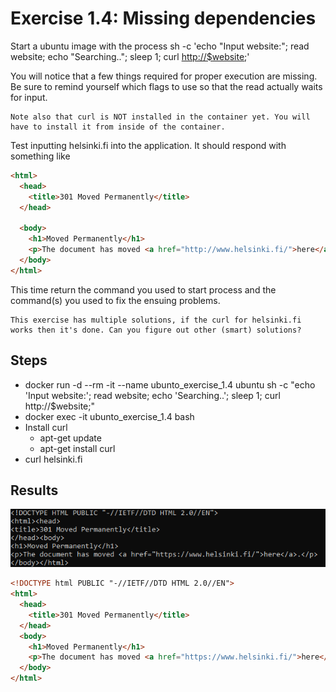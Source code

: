 # Exercise 1.4: Missing dependencies

Start a ubuntu image with the process sh -c 'echo "Input website:"; read website; echo "Searching.."; sleep 1; curl <http://$website>;'

You will notice that a few things required for proper execution are missing. Be sure to remind yourself which flags to use so that the read actually waits for input.

    Note also that curl is NOT installed in the container yet. You will have to install it from inside of the container.

Test inputting helsinki.fi into the application. It should respond with something like

```html
<html>
  <head>
    <title>301 Moved Permanently</title>
  </head>

  <body>
    <h1>Moved Permanently</h1>
    <p>The document has moved <a href="http://www.helsinki.fi/">here</a>.</p>
  </body>
</html>
```

This time return the command you used to start process and the command(s) you used to fix the ensuing problems.

    This exercise has multiple solutions, if the curl for helsinki.fi works then it's done. Can you figure out other (smart) solutions?

## Steps

- docker run -d --rm -it --name ubunto_exercise_1.4 ubuntu sh -c "echo 'Input website:'; read website; echo 'Searching..'; sleep 1; curl http://$website;"
- docker exec -it ubunto_exercise_1.4 bash
- Install curl
  - apt-get update
  - apt-get install curl
- curl helsinki.fi

## Results

![Exercise 1.4](Exercise_1.4.png)

```html
<!DOCTYPE html PUBLIC "-//IETF//DTD HTML 2.0//EN">
<html>
  <head>
    <title>301 Moved Permanently</title>
  </head>
  <body>
    <h1>Moved Permanently</h1>
    <p>The document has moved <a href="https://www.helsinki.fi/">here</a>.</p>
  </body>
</html>
```
